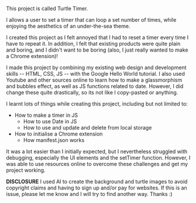 This project is called Turtle Timer.

I allows a user to set a timer that can loop a set number of times, while enjoying the aesthetics of an under-the-sea theme.

I created this project as I felt annoyed that I had to reset a timer every time I have to repeat it. 
In addition, I felt that existing products were quite plain and boring, and I didn't want to be boring (also, I just really wanted to make a Chrome extension)!

I made this project by combining my existing web design and development skills -- HTML, CSS, JS -- with the Google Hello World tutorial. I also used Youtube and other sources online to learn how to make a glassmorphism and bubbles effect, as well as JS functions related to date. However, I did change these quite drastically, so its not like I copy-pasted or anything.

I learnt lots of things while creating this project, including but not limited to:
- How to make a timer in JS
	- How to use Date in JS
	- How to use and update and delete from local storage
- How to initialise a Chrome extension
	- How manifest.json works
 
It was a lot easier than I initially expected, but I nevertheless struggled with debugging, especially the UI elements and the setTimer function. However, I was able to use resources online to overcome these challenges and get my project working.

__DISCLOSURE__
I used AI to create the background and turtle images to avoid copyright claims and having to sign up and/or pay for websites. If this is an issue, please let me know and I will try to find another way. Thanks :)
